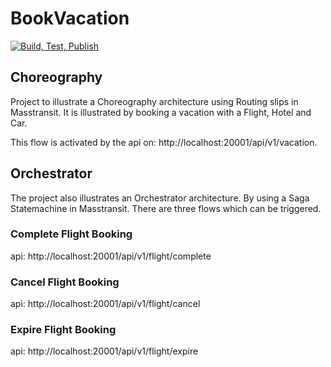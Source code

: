 # BookVacation

[![Build, Test, Publish](https://github.com/jokk-itu/BookVacation/actions/workflows/ci.yml/badge.svg)](https://github.com/jokk-itu/BookVacation/actions/workflows/ci.yml)

## Choreography

Project to illustrate a Choreography architecture using Routing slips in Masstransit.
It is illustrated by booking a vacation with a Flight, Hotel and Car.

This flow is activated by the api on: http://localhost:20001/api/v1/vacation.


## Orchestrator

The project also illustrates an Orchestrator architecture.
By using a Saga Statemachine in Masstransit.
There are three flows which can be triggered.


### Complete Flight Booking

api: http://localhost:20001/api/v1/flight/complete


### Cancel Flight Booking

api: http://localhost:20001/api/v1/flight/cancel


### Expire Flight Booking

api: http://localhost:20001/api/v1/flight/expire